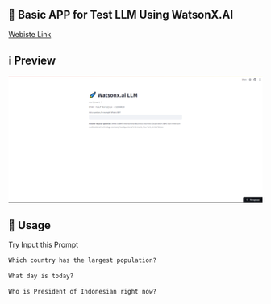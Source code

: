 ## 🌟 Basic APP for Test LLM Using WatsonX.AI
[Webiste Link](watsonxllm.streamlit.app)
## ℹ️ Preview
![Website Preview](Preview.png)

## 🚀 Usage

Try Input this Prompt
```txt
Which country has the largest population?
```
```txt
What day is today?
```
```txt
Who is President of Indonesian right now?
```
